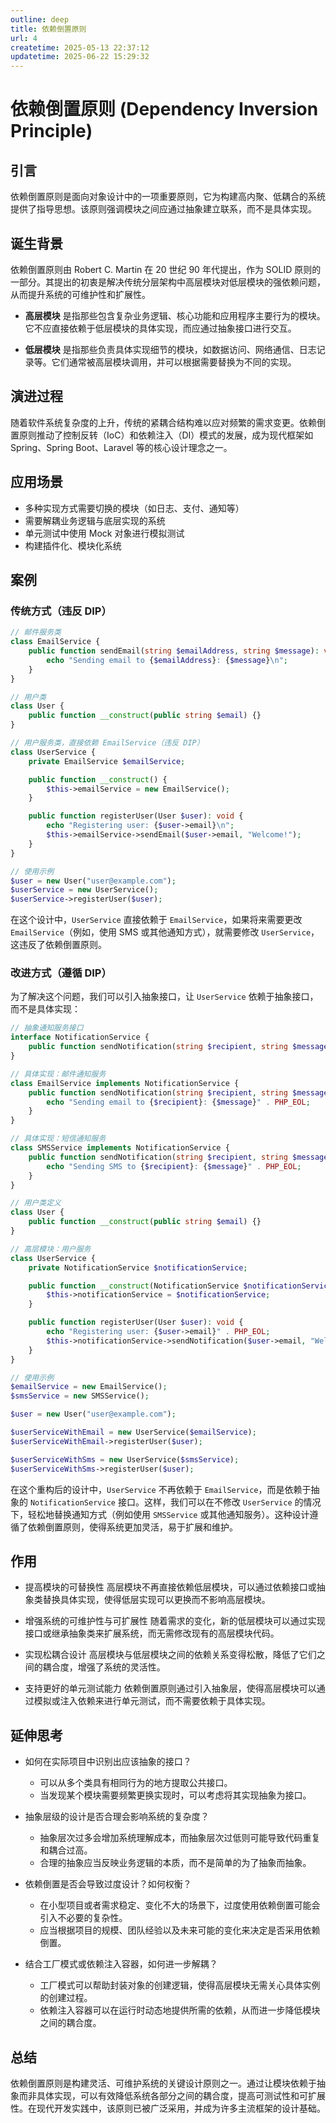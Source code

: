 ```yaml
---
outline: deep
title: 依赖倒置原则
url: 4
createtime: 2025-05-13 22:37:12
updatetime: 2025-06-22 15:29:32
---
```


# 依赖倒置原则 (Dependency Inversion Principle)

## 引言
依赖倒置原则是面向对象设计中的一项重要原则，它为构建高内聚、低耦合的系统提供了指导思想。该原则强调模块之间应通过抽象建立联系，而不是具体实现。

## 诞生背景
依赖倒置原则由 Robert C. Martin 在 20 世纪 90 年代提出，作为 SOLID 原则的一部分。其提出的初衷是解决传统分层架构中高层模块对低层模块的强依赖问题，从而提升系统的可维护性和扩展性。

- **高层模块** 是指那些包含复杂业务逻辑、核心功能和应用程序主要行为的模块。它不应直接依赖于低层模块的具体实现，而应通过抽象接口进行交互。
  
- **低层模块** 是指那些负责具体实现细节的模块，如数据访问、网络通信、日志记录等。它们通常被高层模块调用，并可以根据需要替换为不同的实现。

## 演进过程
随着软件系统复杂度的上升，传统的紧耦合结构难以应对频繁的需求变更。依赖倒置原则推动了控制反转（IoC）和依赖注入（DI）模式的发展，成为现代框架如 Spring、Spring Boot、Laravel 等的核心设计理念之一。

## 应用场景
- 多种实现方式需要切换的模块（如日志、支付、通知等）
- 需要解耦业务逻辑与底层实现的系统
- 单元测试中使用 Mock 对象进行模拟测试
- 构建插件化、模块化系统

## 案例
### 传统方式（违反 DIP）
```php
// 邮件服务类
class EmailService {
    public function sendEmail(string $emailAddress, string $message): void {
        echo "Sending email to {$emailAddress}: {$message}\n";
    }
}

// 用户类
class User {
    public function __construct(public string $email) {}
}

// 用户服务类，直接依赖 EmailService（违反 DIP）
class UserService {
    private EmailService $emailService;

    public function __construct() {
        $this->emailService = new EmailService();
    }

    public function registerUser(User $user): void {
        echo "Registering user: {$user->email}\n";
        $this->emailService->sendEmail($user->email, "Welcome!");
    }
}

// 使用示例
$user = new User("user@example.com");
$userService = new UserService();
$userService->registerUser($user);
```

在这个设计中，`UserService` 直接依赖于 `EmailService`，如果将来需要更改 `EmailService`（例如，使用 SMS 或其他通知方式），就需要修改 `UserService`，这违反了依赖倒置原则。

### 改进方式（遵循 DIP）
为了解决这个问题，我们可以引入抽象接口，让 `UserService` 依赖于抽象接口，而不是具体实现：

```php
// 抽象通知服务接口
interface NotificationService {
    public function sendNotification(string $recipient, string $message): void;
}

// 具体实现：邮件通知服务
class EmailService implements NotificationService {
    public function sendNotification(string $recipient, string $message): void {
        echo "Sending email to {$recipient}: {$message}" . PHP_EOL;
    }
}

// 具体实现：短信通知服务
class SMSService implements NotificationService {
    public function sendNotification(string $recipient, string $message): void {
        echo "Sending SMS to {$recipient}: {$message}" . PHP_EOL;
    }
}

// 用户类定义
class User {
    public function __construct(public string $email) {}
}

// 高层模块：用户服务
class UserService {
    private NotificationService $notificationService;

    public function __construct(NotificationService $notificationService) {
        $this->notificationService = $notificationService;
    }

    public function registerUser(User $user): void {
        echo "Registering user: {$user->email}" . PHP_EOL;
        $this->notificationService->sendNotification($user->email, "Welcome!");
    }
}

// 使用示例
$emailService = new EmailService();
$smsService = new SMSService();

$user = new User("user@example.com");

$userServiceWithEmail = new UserService($emailService);
$userServiceWithEmail->registerUser($user);

$userServiceWithSms = new UserService($smsService);
$userServiceWithSms->registerUser($user);
```

在这个重构后的设计中，`UserService` 不再依赖于 `EmailService`，而是依赖于抽象的 `NotificationService` 接口。这样，我们可以在不修改 `UserService` 的情况下，轻松地替换通知方式（例如使用 `SMSService` 或其他通知服务）。这种设计遵循了依赖倒置原则，使得系统更加灵活，易于扩展和维护。

## 作用
- 提高模块的可替换性
高层模块不再直接依赖低层模块，可以通过依赖接口或抽象类替换具体实现，使得低层实现可以更换而不影响高层模块。

- 增强系统的可维护性与可扩展性
随着需求的变化，新的低层模块可以通过实现接口或继承抽象类来扩展系统，而无需修改现有的高层模块代码。

- 实现松耦合设计
高层模块与低层模块之间的依赖关系变得松散，降低了它们之间的耦合度，增强了系统的灵活性。

- 支持更好的单元测试能力
依赖倒置原则通过引入抽象层，使得高层模块可以通过模拟或注入依赖来进行单元测试，而不需要依赖于具体实现。


## 延伸思考
- 如何在实际项目中识别出应该抽象的接口？
  - 可以从多个类具有相同行为的地方提取公共接口。
  - 当发现某个模块需要频繁更换实现时，可以考虑将其实现抽象为接口。

- 抽象层级的设计是否合理会影响系统的复杂度？
  - 抽象层次过多会增加系统理解成本，而抽象层次过低则可能导致代码重复和耦合过高。
  - 合理的抽象应当反映业务逻辑的本质，而不是简单的为了抽象而抽象。

- 依赖倒置是否会导致过度设计？如何权衡？
  - 在小型项目或者需求稳定、变化不大的场景下，过度使用依赖倒置可能会引入不必要的复杂性。
  - 应当根据项目的规模、团队经验以及未来可能的变化来决定是否采用依赖倒置。

- 结合工厂模式或依赖注入容器，如何进一步解耦？
  - 工厂模式可以帮助封装对象的创建逻辑，使得高层模块无需关心具体实例的创建过程。
  - 依赖注入容器可以在运行时动态地提供所需的依赖，从而进一步降低模块之间的耦合度。

## 总结
依赖倒置原则是构建灵活、可维护系统的关键设计原则之一。通过让模块依赖于抽象而非具体实现，可以有效降低系统各部分之间的耦合度，提高可测试性和可扩展性。在现代开发实践中，该原则已被广泛采用，并成为许多主流框架的设计基础。